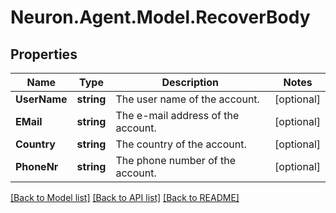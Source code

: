 # Neuron.Agent.Model.RecoverBody

## Properties

Name | Type | Description | Notes
------------ | ------------- | ------------- | -------------
**UserName** | **string** | The user name of the account. | [optional] 
**EMail** | **string** | The e-mail address of the account. | [optional] 
**Country** | **string** | The country of the account. | [optional] 
**PhoneNr** | **string** | The phone number of the account. | [optional] 

[[Back to Model list]](../README.md#documentation-for-models) [[Back to API list]](../README.md#documentation-for-api-endpoints) [[Back to README]](../README.md)

